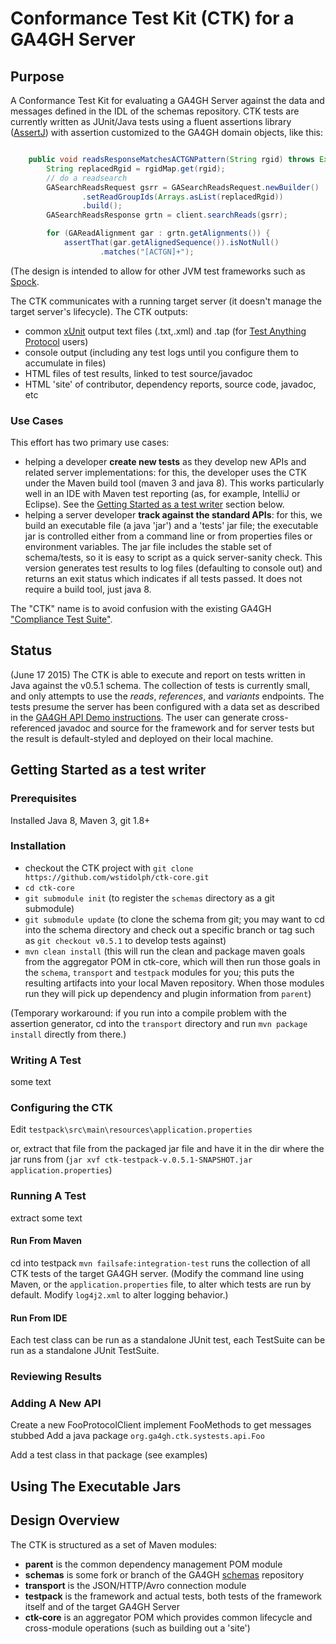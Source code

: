 # Conformance Test Kit (CTK) for a GA4GH Server
## Purpose
A Conformance Test Kit for evaluating a GA4GH Server against the data and messages defined in the IDL of the schemas repository. CTK tests are currently written as JUnit/Java tests using a fluent assertions library ([AssertJ](http://joel-costigliola.github.io/assertj/)) with assertion customized to the GA4GH domain objects, like this:

```java

    public void readsResponseMatchesACTGNPattern(String rgid) throws Exception {
        String replacedRgid = rgidMap.get(rgid);
        // do a readsearch
        GASearchReadsRequest gsrr = GASearchReadsRequest.newBuilder()
                .setReadGroupIds(Arrays.asList(replacedRgid))
                .build();
        GASearchReadsResponse grtn = client.searchReads(gsrr);

        for (GAReadAlignment gar : grtn.getAlignments()) {
            assertThat(gar.getAlignedSequence()).isNotNull()
                    .matches("[ACTGN]+");
```

(The design is intended to allow for other JVM test frameworks such as [Spock](https://code.google.com/p/spock/).

The CTK communicates with a running target server (it doesn't manage the target server's lifecycle). The CTK outputs:

- common [xUnit]() output text files (.txt,.xml) and .tap (for [Test Anything Protocol](https://testanything.org/) users)
- console output (including any test logs until you configure them to accumulate in files)
- HTML files of test results, linked to test source/javadoc
- HTML 'site' of contributor, dependency reports, source code, javadoc, etc

### Use Cases
This effort has two primary use cases:

- helping a developer **create new tests** as they develop new APIs and related server implementations: for this, the developer uses the CTK under the Maven build tool (maven 3 and java 8). This works particularly well in an IDE with Maven test reporting (as, for example, IntelliJ or Eclipse). See the [Getting Started as a test writer](##getting-started-as-a-test-writer) section below.
- helping a server developer **track against the standard APIs**: for this, we build an executable file (a java 'jar') and a 'tests' jar file; the executable jar is controlled either from a command line or from properties files or environment variables. The jar file includes the stable set of schema/tests, so it is easy to script as a quick server-sanity check. This version
 generates test results to log files (defaulting to console out) and returns an exit status which indicates if all tests passed. It does not require a build tool, just java 8.

The "CTK" name is to avoid confusion with the existing GA4GH ["Compliance Test Suite"](https://github.com/ga4gh/compliance).

## Status
(June 17 2015) The CTK is able to execute and report on tests written in Java against the v0.5.1 schema. The collection of tests is currently small, and only attempts to use the *reads*, *references*, and *variants* endpoints.
The tests presume the server has been configured with a data set as described in the
[GA4GH API Demo instructions](http://ga4gh-reference-implementation.readthedocs.org/en/stable/demo.html). The user can generate cross-referenced
javadoc and source for the framework and for server tests but the result is default-styled and deployed on their local
machine.

## Getting Started as a test writer
### Prerequisites
Installed Java 8, Maven 3, git 1.8+
### Installation

- checkout the CTK project with `git clone https://github.com/wstidolph/ctk-core.git`
- `cd ctk-core`
- `git submodule init` (to register the `schemas` directory as a git submodule)
- `git submodule update` (to clone the schema from git; you may want to cd into the schema directory and check out a specific branch or tag such as `git checkout v0.5.1` to develop tests against)
- `mvn clean install` (this will run the clean and package maven goals from the aggregator POM in ctk-core, which will then run those goals in the `schema`, `transport` and `testpack` modules for you; this puts the resulting artifacts into your local Maven repository. When those modules run they will pick up dependency and plugin information from `parent`)

(Temporary workaround: if you run into a compile problem with the assertion generator,
cd into the `transport` directory and run `mvn package install` directly from there.)

### Writing A Test

some text

### Configuring the CTK

Edit `testpack\src\main\resources\application.properties`

or, extract that file from the packaged jar file and have it in the dir where the jar runs from
(`jar xvf ctk-testpack-v.0.5.1-SNAPSHOT.jar application.properties`)


### Running A Test
extract
some text

#### Run From Maven
cd into testpack
`mvn failsafe:integration-test` runs the collection of all CTK tests of the target GA4GH server. (Modify the command line using Maven, or the `application.properties` file,  to alter which tests are run by default. Modify `log4j2.xml` to alter logging behavior.)

#### Run From IDE
Each test class can be run as a standalone JUnit test, each TestSuite can be run as a standalone JUnit TestSuite.

### Reviewing Results

### Adding A New API
Create a new FooProtocolClient
implement FooMethods to get messages stubbed
Add a java package `org.ga4gh.ctk.systests.api.Foo`

Add a test class in that package (see examples)

## Using The Executable Jars

## Design Overview
The CTK is structured as a set of Maven modules:

- **parent** is the common dependency management POM module
- **schemas** is some fork or branch of the GA4GH [schemas](https://github.com/ga4gh/schemas) repository
- **transport** is the JSON/HTTP/Avro connection module
- **testpack** is the framework and actual tests, both tests of the framework itself and of the target GA4GH Server
- **ctk-core** is an aggregator POM which provides common lifecycle and cross-module operations (such as building out a 'site')

